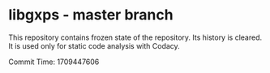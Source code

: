 # libgxps - master branch

This repository contains frozen state of the repository.
Its history is cleared. It is used only for static code
analysis with Codacy.

Commit Time: 1709447606
